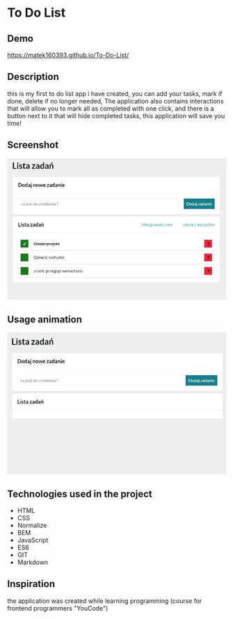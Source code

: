 # To Do List   

## Demo
https://matek160393.github.io/To-Do-List/

## Description 
this is my first to do list app i have created, you can add your tasks, mark if done, delete if no longer needed,
The application also contains interactions that will allow you to mark all as completed with one click, and there is a button next to it that will hide completed tasks, this application will save you time!

## Screenshot
![screenshot](https://raw.githubusercontent.com/matek160393/To-Do-List/main/images/Screenshot.png)

## Usage animation

![](https://github.com/matek160393/To-Do-List/blob/main/images/To-do-list1.gif?raw=true)

## Technologies used in the project
- HTML
- CSS
- Normalize
- BEM 
- JavaScript 
- ES6 
- GIT 
- Markdown 

## Inspiration

the application was created while learning programming (course for frontend programmers "YouCode")
